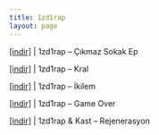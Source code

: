 ```yaml
---
title: 1zd1rap
layout: page
---
```

<a href="https://cloud.mail.ru/public/d3620b4c0683/1zd1RAP%20-%20%C3%87%C4%B1kmaz%20Sokak%20Ep" target="_blank">[indir]</a> | 1zd1rap &#8211; Çıkmaz Sokak Ep

<a href="https://cloud.mail.ru/public/d56703d6caf5/1zd1RAP%20-%20Kral" target="_blank">[indir]</a> | 1zd1rap &#8211; Kral

<a href="https://cloud.mail.ru/public/9c24926c43a1/1zd1RAP%20-%20%C4%B0kilem" target="_blank">[indir]</a> | 1zd1rap &#8211; İkilem

<a href="https://cloud.mail.ru/public/49a11435ca39/1zd1RAP%20-%20Game%20Over" target="_blank">[indir]</a> | 1zd1rap &#8211; Game Over

<a href="https://cloud.mail.ru/public/17c36ef61907/1zd1RAP%20%26%20Kast%20%20-%20Rejenerasyon" target="_blank">[indir]</a> | 1zd1rap & Kast &#8211; Rejenerasyon